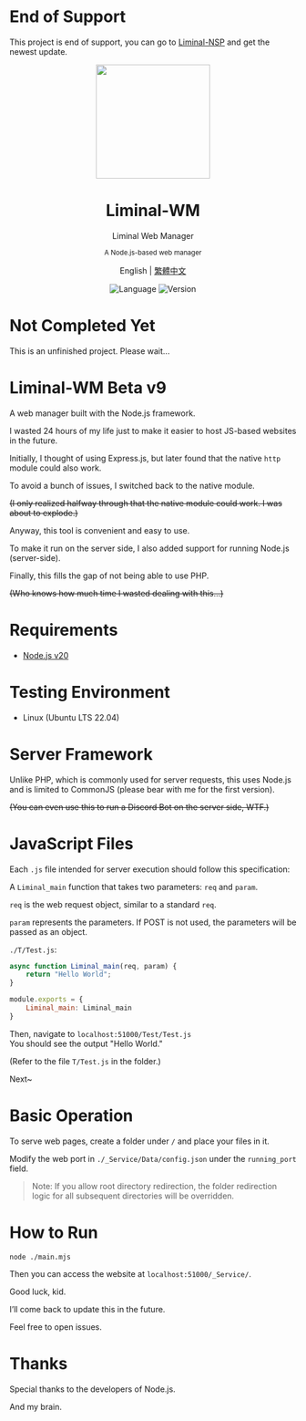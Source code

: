 # End of Support
This project is end of support, you can go to [Liminal-NSP](https://github.com/caloutw/Liminal-NSP) and get the newest update.


<div align="center">
<img src="./_Service/Web/Logo.png" width="200px">
<h1>Liminal-WM</h1>
<p>Liminal Web Manager</p>
<sub>A Node.js-based web manager</sub>
<p></p>
</div>

<div align="center">

English | [繁體中文](readme.md)

![Language](https://badgen.net/badge/Language/Javascript/orange)
![Version](https://badgen.net/badge/Node%20Version/v20.17.0/green)

</div>

# Not Completed Yet
This is an unfinished project. Please wait...

# Liminal-WM Beta v9

A web manager built with the Node.js framework.

I wasted 24 hours of my life just to make it easier to host JS-based websites in the future.

Initially, I thought of using Express.js, but later found that the native `http` module could also work.

To avoid a bunch of issues, I switched back to the native module.

~~(I only realized halfway through that the native module could work. I was about to explode.)~~

Anyway, this tool is convenient and easy to use.

To make it run on the server side, I also added support for running Node.js (server-side).

Finally, this fills the gap of not being able to use PHP.

~~(Who knows how much time I wasted dealing with this...)~~

# Requirements
- [Node.js v20](https://nodejs.org/en)

# Testing Environment
- Linux (Ubuntu LTS 22.04)

# Server Framework
Unlike PHP, which is commonly used for server requests, this uses Node.js and is limited to CommonJS (please bear with me for the first version).

~~(You can even use this to run a Discord Bot on the server side, WTF.)~~

# JavaScript Files
Each `.js` file intended for server execution should follow this specification:

A `Liminal_main` function that takes two parameters: `req` and `param`.

`req` is the web request object, similar to a standard `req`.

`param` represents the parameters. If POST is not used, the parameters will be passed as an object.

`./T/Test.js`:
```js
async function Liminal_main(req, param) {
	return "Hello World";
}

module.exports = {
	Liminal_main: Liminal_main
}
```

Then, navigate to `localhost:51000/Test/Test.js`  
You should see the output "Hello World."

(Refer to the file `T/Test.js` in the folder.)

Next~

# Basic Operation

To serve web pages, create a folder under `/` and place your files in it.

Modify the web port in `./_Service/Data/config.json` under the `running_port` field.

> Note: If you allow root directory redirection, the folder redirection logic for all subsequent directories will be overridden.

# How to Run
``node ./main.mjs``

Then you can access the website at `localhost:51000/_Service/`.

Good luck, kid.

I’ll come back to update this in the future.

Feel free to open issues.

# Thanks
Special thanks to the developers of Node.js.

And my brain.

